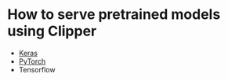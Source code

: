 # How to serve pretrained models using Clipper

* [Keras](https://github.com/withsmilo/How-to-serve-pretrained-models-using-Clipper/blob/master/sample/keras_on_docker_example.ipynb)
* [PyTorch](https://github.com/withsmilo/How-to-serve-pretrained-models-using-Clipper/blob/master/sample/pytorch_on_docker_example.ipynb)
* Tensorflow

